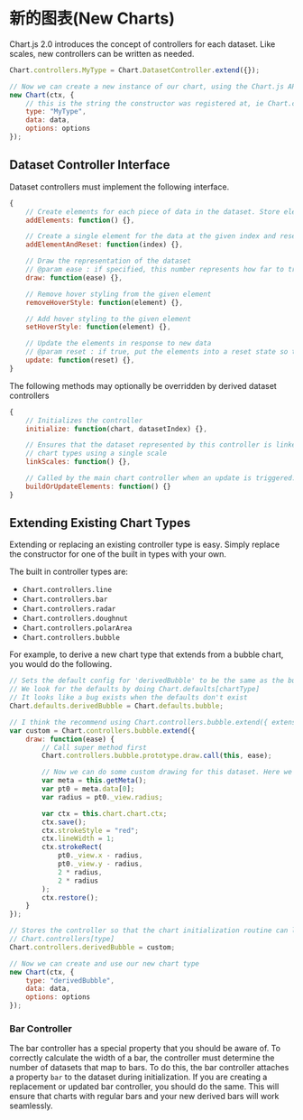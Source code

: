 # 新的图表(New Charts)

Chart.js 2.0 introduces the concept of controllers for each dataset. Like scales, new controllers can be written as needed.

```javascript
Chart.controllers.MyType = Chart.DatasetController.extend({});

// Now we can create a new instance of our chart, using the Chart.js API
new Chart(ctx, {
	// this is the string the constructor was registered at, ie Chart.controllers.MyType
	type: "MyType",
	data: data,
	options: options
});
```

## Dataset Controller Interface

Dataset controllers must implement the following interface.

```javascript
{
    // Create elements for each piece of data in the dataset. Store elements in an array on the dataset as dataset.metaData
    addElements: function() {},

    // Create a single element for the data at the given index and reset its state
    addElementAndReset: function(index) {},

    // Draw the representation of the dataset
    // @param ease : if specified, this number represents how far to transition elements. See the implementation of draw() in any of the provided controllers to see how this should be used
    draw: function(ease) {},

    // Remove hover styling from the given element
    removeHoverStyle: function(element) {},

    // Add hover styling to the given element
    setHoverStyle: function(element) {},

    // Update the elements in response to new data
    // @param reset : if true, put the elements into a reset state so they can animate to their final values
    update: function(reset) {},
}
```

The following methods may optionally be overridden by derived dataset controllers

```javascript
{
    // Initializes the controller
    initialize: function(chart, datasetIndex) {},

    // Ensures that the dataset represented by this controller is linked to a scale. Overridden to helpers.noop in the polar area and doughnut controllers as these
    // chart types using a single scale
    linkScales: function() {},

    // Called by the main chart controller when an update is triggered. The default implementation handles the number of data points changing and creating elements appropriately.
    buildOrUpdateElements: function() {}
}
```

## Extending Existing Chart Types

Extending or replacing an existing controller type is easy. Simply replace the constructor for one of the built in types with your own.

The built in controller types are:

* `Chart.controllers.line`
* `Chart.controllers.bar`
* `Chart.controllers.radar`
* `Chart.controllers.doughnut`
* `Chart.controllers.polarArea`
* `Chart.controllers.bubble`

For example, to derive a new chart type that extends from a bubble chart, you would do the following.

```javascript
// Sets the default config for 'derivedBubble' to be the same as the bubble defaults.
// We look for the defaults by doing Chart.defaults[chartType]
// It looks like a bug exists when the defaults don't exist
Chart.defaults.derivedBubble = Chart.defaults.bubble;

// I think the recommend using Chart.controllers.bubble.extend({ extensions here });
var custom = Chart.controllers.bubble.extend({
	draw: function(ease) {
		// Call super method first
		Chart.controllers.bubble.prototype.draw.call(this, ease);

		// Now we can do some custom drawing for this dataset. Here we'll draw a red box around the first point in each dataset
		var meta = this.getMeta();
		var pt0 = meta.data[0];
		var radius = pt0._view.radius;

		var ctx = this.chart.chart.ctx;
		ctx.save();
		ctx.strokeStyle = "red";
		ctx.lineWidth = 1;
		ctx.strokeRect(
			pt0._view.x - radius,
			pt0._view.y - radius,
			2 * radius,
			2 * radius
		);
		ctx.restore();
	}
});

// Stores the controller so that the chart initialization routine can look it up with
// Chart.controllers[type]
Chart.controllers.derivedBubble = custom;

// Now we can create and use our new chart type
new Chart(ctx, {
	type: "derivedBubble",
	data: data,
	options: options
});
```

### Bar Controller

The bar controller has a special property that you should be aware of. To correctly calculate the width of a bar, the controller must determine the number of datasets that map to bars. To do this, the bar controller attaches a property `bar` to the dataset during initialization. If you are creating a replacement or updated bar controller, you should do the same. This will ensure that charts with regular bars and your new derived bars will work seamlessly.
